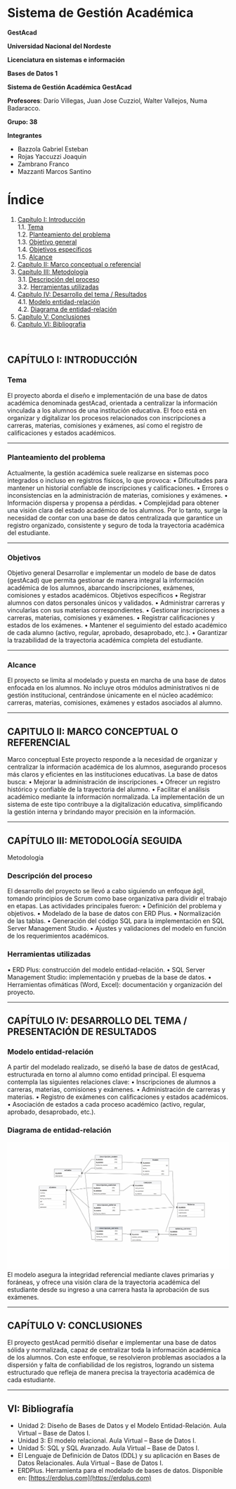 # **Sistema de Gestión Académica**
**GestAcad**

**Universidad Nacional del Nordeste**

**Licenciatura en sistemas e información**

**Bases de Datos 1**

**Sistema de Gestión Académica**
**GestAcad**

**Profesores**: Darío Villegas, Juan Jose Cuzziol, Walter Vallejos, Numa Badaracco.

**Grupo: 38**

**Integrantes**
- Bazzola Gabriel Esteban
- Rojas Yaccuzzi Joaquin
- Zambrano Franco
- Mazzanti Marcos Santino

# Índice

1. [Capítulo I: Introducción](#capítulo-i-introducción)  
   1.1. [Tema](#tema)  
   1.2. [Planteamiento del problema](#planteamiento-del-problema)  
   1.3. [Objetivo general](#objetivo-general)  
   1.4. [Objetivos específicos](#objetivos-específicos)  
   1.5. [Alcance](#alcance)  
2. [Capítulo II: Marco conceptual o referencial](#capítulo-ii-marco-conceptual-o-referencial)  
3. [Capítulo III: Metodología](#capítulo-iii-metodología)  
   3.1. [Descripción del proceso](#descripción-del-proceso)  
   3.2. [Herramientas utilizadas](#herramientas-utilizadas)  
4. [Capítulo IV: Desarrollo del tema / Resultados](#capítulo-iv-desarrollo-del-tema--resultados)  
   4.1. [Modelo entidad-relación](#modelo-entidad-relación)  
   4.2. [Diagrama de entidad-relación](#diagrama-de-entidad-relación)  
5. [Capítulo V: Conclusiones](#capítulo-v-conclusiones)  
6. [Capítulo VI: Bibliografía](#capítulo-vi-bibliografía)  

 

## CAPÍTULO I: INTRODUCCIÓN
### Tema
El proyecto aborda el diseño e implementación de una base de datos académica denominada gestAcad, orientada a centralizar la información vinculada a los alumnos de una institución educativa.
El foco está en organizar y digitalizar los procesos relacionados con inscripciones a carreras, materias, comisiones y exámenes, así como el registro de calificaciones y estados académicos.
________________________________________
### Planteamiento del problema
Actualmente, la gestión académica suele realizarse en sistemas poco integrados o incluso en registros físicos, lo que provoca:
•	Dificultades para mantener un historial confiable de inscripciones y calificaciones.
•	Errores o inconsistencias en la administración de materias, comisiones y exámenes.
•	Información dispersa y propensa a pérdidas.
•	Complejidad para obtener una visión clara del estado académico de los alumnos.
Por lo tanto, surge la necesidad de contar con una base de datos centralizada que garantice un registro organizado, consistente y seguro de toda la trayectoria académica del estudiante.
________________________________________
### Objetivos
Objetivo general
Desarrollar e implementar un modelo de base de datos (gestAcad) que permita gestionar de manera integral la información académica de los alumnos, abarcando inscripciones, exámenes, comisiones y estados académicos.
Objetivos específicos
•	Registrar alumnos con datos personales únicos y validados.
•	Administrar carreras y vincularlas con sus materias correspondientes.
•	Gestionar inscripciones a carreras, materias, comisiones y exámenes.
•	Registrar calificaciones y estados de los exámenes.
•	Mantener el seguimiento del estado académico de cada alumno (activo, regular, aprobado, desaprobado, etc.).
•	Garantizar la trazabilidad de la trayectoria académica completa del estudiante.
________________________________________
### Alcance
El proyecto se limita al modelado y puesta en marcha de una base de datos enfocada en los alumnos.
No incluye otros módulos administrativos ni de gestión institucional, centrándose únicamente en el núcleo académico: carreras, materias, comisiones, exámenes y estados asociados al alumno.
________________________________________
## CAPITULO II: MARCO CONCEPTUAL O REFERENCIAL
Marco conceptual
Este proyecto responde a la necesidad de organizar y centralizar la información académica de los alumnos, asegurando procesos más claros y eficientes en las instituciones educativas.
La base de datos busca:
•	Mejorar la administración de inscripciones.
•	Ofrecer un registro histórico y confiable de la trayectoria del alumno.
•	Facilitar el análisis académico mediante la información normalizada.
La implementación de un sistema de este tipo contribuye a la digitalización educativa, simplificando la gestión interna y brindando mayor precisión en la información.
________________________________________
## CAPÍTULO III: METODOLOGÍA SEGUIDA
Metodología
### Descripción del proceso
El desarrollo del proyecto se llevó a cabo siguiendo un enfoque ágil, tomando principios de Scrum como base organizativa para dividir el trabajo en etapas.
Las actividades principales fueron:
•	Definición del problema y objetivos.
•	Modelado de la base de datos con ERD Plus.
•	Normalización de las tablas.
•	Generación del código SQL para la implementación en SQL Server Management Studio.
•	Ajustes y validaciones del modelo en función de los requerimientos académicos.
### Herramientas utilizadas
•	ERD Plus: construcción del modelo entidad-relación.
•	SQL Server Management Studio: implementación y pruebas de la base de datos.
•	Herramientas ofimáticas (Word, Excel): documentación y organización del proyecto.
________________________________________
## CAPÍTULO IV: DESARROLLO DEL TEMA / PRESENTACIÓN DE RESULTADOS
### Modelo entidad-relación
A partir del modelado realizado, se diseñó la base de datos de gestAcad, estructurada en torno al alumno como entidad principal.
El esquema contempla las siguientes relaciones clave:
•	Inscripciones de alumnos a carreras, materias, comisiones y exámenes.
•	Administración de carreras y materias.
•	Registro de exámenes con calificaciones y estados académicos.
•	Asociación de estados a cada proceso académico (activo, regular, aprobado, desaprobado, etc.).
### Diagrama de entidad-relación
![Diagrama DER](Doc/DERGestAcad.png)
El modelo asegura la integridad referencial mediante claves primarias y foráneas, y ofrece una visión clara de
la trayectoria académica del estudiante desde su ingreso a una carrera hasta la aprobación de sus exámenes.
________________________________________
## CAPÍTULO V: CONCLUSIONES 
El proyecto gestAcad permitió diseñar e implementar una base de datos sólida y normalizada, capaz de centralizar toda la información académica de los alumnos.
Con este enfoque, se resolvieron problemas asociados a la dispersión y falta de confiabilidad de los registros, logrando un sistema estructurado que refleja de manera precisa la trayectoria académica de cada estudiante.

________________________________________
## VI: Bibliografía

- Unidad 2: Diseño de Bases de Datos y el Modelo Entidad-Relación. Aula Virtual – Base de Datos I.  
- Unidad 3: El modelo relacional. Aula Virtual – Base de Datos I.  
- Unidad 5: SQL y SQL Avanzado. Aula Virtual – Base de Datos I.  
- El Lenguaje de Definición de Datos (DDL) y su aplicación en Bases de Datos Relacionales. Aula Virtual – Base de Datos I.  
- ERDPlus. Herramienta para el modelado de bases de datos. Disponible en: [https://erdplus.com](https://erdplus.com)  

